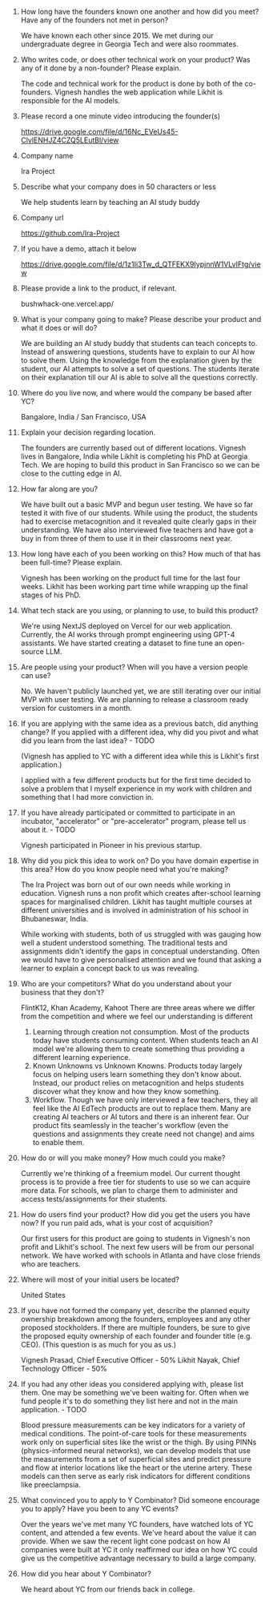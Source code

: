 1. How long have the founders known one another and how did you meet? Have any of the founders not met in person?

	We have known each other since 2015. We met during our undergraduate degree in Georgia Tech and were also roommates. 

2. Who writes code, or does other technical work on your product? Was any of it done by a non-founder? Please explain.

	The code and technical work for the product is done by both of the co-founders. Vignesh handles the web application while Likhit is responsible for the AI models.

3. Please record a one minute video introducing the founder(s) 

	https://drive.google.com/file/d/16Nc_EVeUs45-ClvlENHJZ4CZQ5LEutBl/view

4. Company name

	Ira Project

5. Describe what your company does in 50 characters or less

	We help students learn by teaching an AI study buddy

6. Company url

	https://github.com/Ira-Project

7. If you have a demo, attach it below

	https://drive.google.com/file/d/1z1Ii3Tw_d_QTFEKX9IypjnnW1VLvIFtg/view


8. Please provide a link to the product, if relevant.

	bushwhack-one.vercel.app/

9. What is your company going to make? Please describe your product and what it does or will do?

	We are building an AI study buddy that students can teach concepts to. Instead of answering questions, students have to explain to our AI how to solve them. Using the knowledge from the explanation given by the student, our AI attempts to solve a set of questions. The students iterate on their explanation till our AI is able to solve all the questions correctly. 

10. Where do you live now, and where would the company be based after YC?

	Bangalore, India / San Francisco, USA

11. Explain your decision regarding location.

	 The founders are currently based out of different locations. Vignesh lives in Bangalore, India while Likhit is completing his PhD at Georgia Tech. We are hoping to build this product in San Francisco so we can be close to the cutting edge in AI. 

12. How far along are you?

	We have built out a basic MVP and begun user testing. We have so far tested it with five of our students. While using the product, the students had to exercise metacognition and it revealed quite clearly gaps in their understanding. We have also interviewed five teachers and have got a buy in from three of them to use it in their classrooms next year. 

13. How long have each of you been working on this? How much of that has been full-time? Please explain.

	Vignesh has been working on the product full time for the last four weeks. Likhit has been working part time while wrapping up the final stages of his PhD.

14. What tech stack are you using, or planning to use, to build this product?

	We're using NextJS deployed on Vercel for our web application. Currently, the AI works through prompt engineering using GPT-4 assistants. We have started creating a dataset to fine tune an open-source LLM. 

15. Are people using your product? When will you have a version people can use?

	No. We haven't publicly launched yet, we are still iterating over our initial MVP with user testing. We are planning to release a classroom ready version for customers in a month. 

16. If you are applying with the same idea as a previous batch, did anything change? If you applied with a different idea, why did you pivot and what did you learn from the last idea? - TODO

	(Vignesh has applied to YC with a different idea while this is Likhit's first application.)
	
	I applied with a few different products but for the first time decided to solve a problem that I myself experience in my work with children and something that I had more conviction in.


17. If you have already participated or committed to participate in an incubator, "accelerator" or "pre-accelerator" program, please tell us about it. - TODO

	Vignesh participated in Pioneer in his previous startup.

18. Why did you pick this idea to work on? Do you have domain expertise in this area? How do you know people need what you're making?

	The Ira Project was born out of our own needs while working in education. Vignesh runs a non profit which creates after-school learning spaces for marginalised children. Likhit has taught multiple courses at different universities and is involved in administration of his school in Bhubaneswar, India. 
	 
	While working with students, both of us struggled with was gauging how well a student understood something. The traditional tests and assignments didn't identify the gaps in conceptual understanding. Often we would have to give personalised attention and we found that asking a learner to explain a concept back to us was revealing. 

19. Who are your competitors? What do you understand about your business that they don't?

	FlintK12, Khan Academy, Kahoot
	There are three areas where we differ from the competition and where we feel our understanding is different
	1. Learning through creation not consumption. Most of the products today have students consuming content. When students teach an AI model we're allowing them to create something thus providing a different learning experience. 
	2. Known Unknowns vs Unknown Knowns. Products today largely focus on helping users learn something they don't know about. Instead, our product relies on metacognition and helps students discover what they know and how they know something. 
	3. Workflow. Though we have only interviewed a few teachers, they all feel like the AI EdTech products are out to replace them. Many are creating AI teachers or AI tutors and there is an inherent fear. Our product fits seamlessly in the teacher's workflow (even the questions and assignments they create need not change) and aims to enable them.

20. How do or will you make money? How much could you make?

	Currently we're thinking of a freemium model. Our current thought process is to provide a free tier for students to use so we can acquire more data. For schools, we plan to charge them to administer and access tests/assignments for their students. 

21. How do users find your product? How did you get the users you have now? If you run paid ads, what is your cost of acquisition?

	Our first users for this product are going to students in Vignesh's non profit and Likhit's school. The next few users will be from our personal network. We have worked with schools in Atlanta and have close friends who are teachers.

22. Where will most of your initial users be located?

	United States

23. If you have not formed the company yet, describe the planned equity ownership breakdown among the founders, employees and any other proposed stockholders. If there are multiple founders, be sure to give the proposed equity ownership of each founder and founder title (e.g. CEO). (This question is as much for you as us.)

	Vignesh Prasad, Chief Executive Officer - 50%
	Likhit Nayak, Chief Technology Officer - 50%

24. If you had any other ideas you considered applying with, please list them. One may be something we've been waiting for. Often when we fund people it's to do something they list here and not in the main application. - TODO

	Blood pressure measurements can be key indicators for a variety of medical conditions. The point-of-care tools for these measurements work only on superficial sites like the wrist or the thigh. By using PINNs (physics-informed neural networks), we can develop models that use the measurements from a set of superficial sites and predict pressure and flow at interior locations like the heart or the uterine artery. These models can then serve as early risk indicators for different conditions like preeclampsia.

25. What convinced you to apply to Y Combinator? Did someone encourage you to apply? Have you been to any YC events?

	Over the years we've met many YC founders, have watched lots of YC content, and attended a few events. We've heard about the value it can provide. When we saw the recent light cone podcast on how AI companies were built at YC it only reaffirmed our idea on how YC could give us the competitive advantage necessary to build a large company.

26.  How did you hear about Y Combinator?

	 We heard about YC from our friends back in college. 

